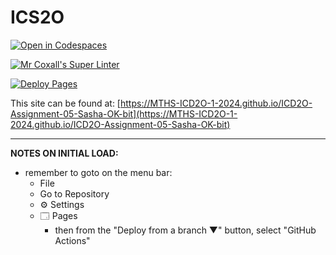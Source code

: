 # ICS2O

[![Open in Codespaces](https://classroom.github.com/assets/launch-codespace-2972f46106e565e64193e422d61a12cf1da4916b45550586e14ef0a7c637dd04.svg)](https://classroom.github.com/open-in-codespaces?assignment_repo_id=19633592)

[![Mr Coxall's Super Linter](https://github.com/MTHS-ICD2O-1-2024/ICD2O-Assignment-05-Sasha-OK-bit/workflows/Mr%20Coxall's%20Super%20Linter/badge.svg)](https://github.com/MTHS-ICD2O-1-2024/ICD2O-Assignment-05-Sasha-OK-bit/actions)

[![Deploy Pages](https://github.com/MTHS-ICD2O-1-2024/ICD2O-Assignment-05-Sasha-OK-bit/workflows/Deploy%20Pages/badge.svg)](https://github.com/MTHS-ICD2O-1-2024/ICD2O-Assignment-05-Sasha-OK-bit/actions)

This site can be found at: [https://MTHS-ICD2O-1-2024.github.io/ICD2O-Assignment-05-Sasha-OK-bit](https://MTHS-ICD2O-1-2024.github.io/ICD2O-Assignment-05-Sasha-OK-bit)

---

**NOTES ON INITIAL LOAD:**
- remember to goto on the menu bar:
  - File
  - Go to Repository
  - ⚙ Settings
  - 🗔 Pages
    - then from the "Deploy from a branch ▼" button, select "GitHub Actions"
